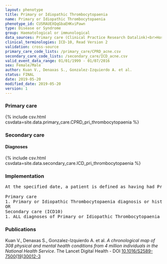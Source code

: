 ```yaml
---
layout: phenotype
title: Primary or Idiopathic Thrombocytopaenia
name: Primary or Idiopathic Thrombocytopaenia
phenotype_id: CUSRAUEXQqGbaEHKviPawn 
type: Disease or Syndrome
group: Haematological or immunological
data_sources: Primary care (Clinical Practice Research Datalink)<br>Hospitalizations (Hospital Episode Statistics) 
clinical_terminologies: ICD-10, Read Version 2 
validation: cross-source
primary_care_code_lists: /primary_care/CPRD_acne.csv
secondary_care_code_lists: /secondary_care/ICD_acne.csv
valid_event_data_range: 01/01/1999 - 01/07/2016
sex: Female/Male
author: Kuan V., Denaxas S., Gonzalez-Izquierdo A. et al.
status: FINAL
date: 2019-05-20
modified_date: 2019-05-20
version: 1
---
```

### Primary care 
{% include csv.html csvdata=site.data.primary_care.CPRD_pri_thrombocytopaenia %}
### Secondary care 
#### Diagnoses 
{% include csv.html csvdata=site.data.secondary_care.ICD_pri_thrombocytopaenia %}
### Implementation 
<pre>At the specified date, a patient is defined as having had Primary or Idiopathic Thrombocytopaenia IF they meet the criteria for any of the following on or before the specified date. The earliest date on which the individual meets any of the following criteria on or before the specified date is defined as the first event date:

Primary care
1. Primary or Idiopathic Thrombocytopaenia diagnosis or history of diagnosis during a consultation 
OR
Secondary care (ICD10)
1. ALL diagnoses of Primary or Idiopathic Thrombocytopaenia or history of diagnosis during a hospitalization</pre> 
 
### Publications 
Kuan V., Denaxas S., Gonzalez-Izquierdo A. et al. _A chronological map of 308 physical and mental health conditions from 4 million individuals in the National Health Service_. The Lancet Digital Health - DOI <a href='https://www.thelancet.com/journals/landig/article/PIIS2589-7500(19)30012-3/fulltext'>10.1016/S2589-7500(19)30012-3</a>